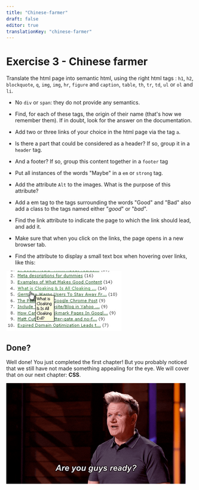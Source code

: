 ```yaml
---
title: "Chinese-farmer"
draft: false
editor: true
translationKey: "chinese-farmer"
---
```


# Exercise 3 - Chinese farmer

Translate the html page into semantic html, using the right html tags : `h1`, `h2`, `blockquote`, `q`, `img`, `img`, `hr`, `figure` and `caption`, `table`, `th`, `tr`, `td`, `ul` or `ol` and `li`.

- No `div` or `span`: they do not provide any semantics.

- Find, for each of these tags, the origin of their name (that's how we remember them). If in doubt, look for the answer on the documentation.

- Add two or three links of your choice in the html page via the tag `a`.

- Is there a part that could be considered as a header? If so, group it in a `header` tag.

- And a footer? If so, group this content together in a `footer` tag

- Put all instances of the words "Maybe" in a `em` or `strong` tag.

- Add the attribute `Alt` to the images. What is the purpose of this attribute?

- Add a em tag to the tags surrounding the words "Good" and "Bad" also add a class to the tags named either "*good*" or "*bad*".

- Find the link attribute to indicate the page to which the link should lead, and add it.

- Make sure that when you click on the links, the page opens in a new browser tab.

- Find the attribute to display a small text box when hovering over links, like this:



![](altatr.jpeg)


## Done?

Well done! You just completed the first chapter! But you probably noticed that we still have not made something appealing for the eye.
We will cover that on our next chapter: **CSS**.

![](./gordenReady.gif)
